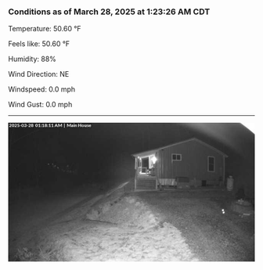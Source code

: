 ### Conditions as of March 28, 2025 at 1:23:26 AM CDT 

Temperature: 50.60 &deg;F

Feels like: 50.60 &deg;F

Humidity: 88%

Wind Direction: NE

Windspeed: 0.0 mph

Wind Gust: 0.0 mph

---

<img src="./images/latest.jpeg"/>

